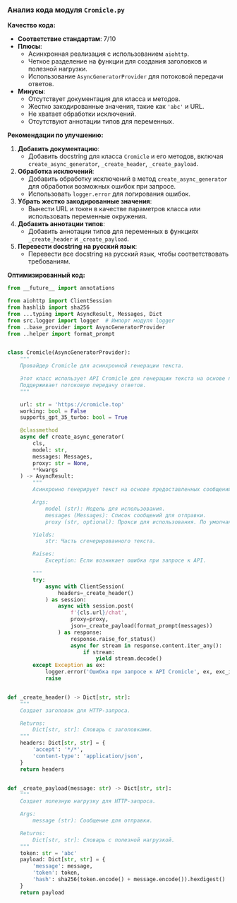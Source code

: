 ### **Анализ кода модуля `Cromicle.py`**

**Качество кода:**

- **Соответствие стандартам**: 7/10
- **Плюсы**:
    - Асинхронная реализация с использованием `aiohttp`.
    - Четкое разделение на функции для создания заголовков и полезной нагрузки.
    - Использование `AsyncGeneratorProvider` для потоковой передачи ответов.
- **Минусы**:
    - Отсутствует документация для класса и методов.
    - Жестко закодированные значения, такие как `'abc'` и URL.
    - Не хватает обработки исключений.
    - Отсутствуют аннотации типов для переменных.

**Рекомендации по улучшению:**

1.  **Добавить документацию**:
    *   Добавить docstring для класса `Cromicle` и его методов, включая `create_async_generator`, `_create_header`, `_create_payload`.
2.  **Обработка исключений**:
    *   Добавить обработку исключений в метод `create_async_generator` для обработки возможных ошибок при запросе.
    *   Использовать `logger.error` для логирования ошибок.
3.  **Убрать жестко закодированные значения**:
    *   Вынести URL и токен в качестве параметров класса или использовать переменные окружения.
4.  **Добавить аннотации типов**:
    *   Добавить аннотации типов для переменных в функциях `_create_header` и `_create_payload`.
5.  **Перевести docstring на русский язык**:
    *   Перевести все docstring на русский язык, чтобы соответствовать требованиям.

**Оптимизированный код:**

```python
from __future__ import annotations

from aiohttp import ClientSession
from hashlib import sha256
from ...typing import AsyncResult, Messages, Dict
from src.logger import logger  # Импорт модуля logger
from ..base_provider import AsyncGeneratorProvider
from ..helper import format_prompt


class Cromicle(AsyncGeneratorProvider):
    """
    Провайдер Cromicle для асинхронной генерации текста.

    Этот класс использует API Cromicle для генерации текста на основе предоставленных сообщений.
    Поддерживает потоковую передачу ответов.
    """

    url: str = 'https://cromicle.top'
    working: bool = False
    supports_gpt_35_turbo: bool = True

    @classmethod
    async def create_async_generator(
        cls,
        model: str,
        messages: Messages,
        proxy: str = None,
        **kwargs
    ) -> AsyncResult:
        """
        Асинхронно генерирует текст на основе предоставленных сообщений.

        Args:
            model (str): Модель для использования.
            messages (Messages): Список сообщений для отправки.
            proxy (str, optional): Прокси для использования. По умолчанию None.

        Yields:
            str: Часть сгенерированного текста.

        Raises:
            Exception: Если возникает ошибка при запросе к API.

        """
        try:
            async with ClientSession(
                headers=_create_header()
            ) as session:
                async with session.post(
                    f'{cls.url}/chat',
                    proxy=proxy,
                    json=_create_payload(format_prompt(messages))
                ) as response:
                    response.raise_for_status()
                    async for stream in response.content.iter_any():
                        if stream:
                            yield stream.decode()
        except Exception as ex:
            logger.error('Ошибка при запросе к API Cromicle', ex, exc_info=True)
            raise


def _create_header() -> Dict[str, str]:
    """
    Создает заголовок для HTTP-запроса.

    Returns:
        Dict[str, str]: Словарь с заголовками.
    """
    headers: Dict[str, str] = {
        'accept': '*/*',
        'content-type': 'application/json',
    }
    return headers


def _create_payload(message: str) -> Dict[str, str]:
    """
    Создает полезную нагрузку для HTTP-запроса.

    Args:
        message (str): Сообщение для отправки.

    Returns:
        Dict[str, str]: Словарь с полезной нагрузкой.
    """
    token: str = 'abc'
    payload: Dict[str, str] = {
        'message': message,
        'token': token,
        'hash': sha256(token.encode() + message.encode()).hexdigest()
    }
    return payload